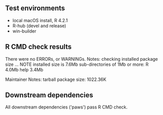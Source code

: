 ## Test environments

* local macOS install, R 4.2.1
* R-hub (devel and release)
* win-builder

## R CMD check results

There were no ERRORs, or WARNINGs.
Notes:
checking installed package size ... NOTE
  installed size is  7.6Mb
  sub-directories of 1Mb or more:
    R      4.0Mb
    help   3.4Mb

Maintainer Notes: tarball package size: 1022.36K

## Downstream dependencies

All downstream dependencies ('paws') pass R CMD check.
